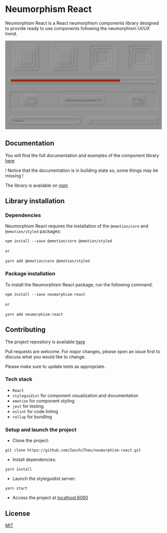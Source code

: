 # Neumorphism React #

Neumorphism React is a React neumorphism components library designed to provide ready to use components following the neumorphism UI/UX trend.

![Presentation picture](readme/readme_picture.png)

## Documentation ##

You will find the full documentation and examples of the component library [here](https://zanchitheo.github.io/neumorphism-react/)

! Notice that the documentation is in building state so, some things may be missing !

The library is available on [npm](https://www.npmjs.com/package/neumorphism-react)

## Library installation ##

### Dependencies ###

Neumorphism React requires the installation of the `@emotion/core` and `@emotion/styled` packages:

```shell
npm install --save @emotion/core @emotion/styled

or

yarn add @emotion/core @emotion/styled
```

### Package installation ###

To install the Neumorphism React package, run the following command:

```shell
npm install --save neumorphism-react

or

yarn add neumorphism-react
```

## Contributing ##

The project repository is available [here](https://github.com/ZanchiTheo/neumorphism-react)

Pull requests are welcome. For major changes, please open an issue first to discuss what you would like to change.

Please make sure to update tests as appropriate.

### Tech stack ###

- `React`
- `styleguidist` for component visualization and documentation
- `emotion` for component styling
- `jest` for testing
- `eslint` for code linting
- `rollup` for bundling 

### Setup and launch the project ###

- Clone the project:
```shell
git clone https://github.com/ZanchiTheo/neumorphism-react.git
```
- Install dependencies:
```shell
yarn install
```
- Launch the styleguidist server:
```shell
yarn start
```
- Access the project at [localhost:6060](http://localhost:6060)

## License ##

[MIT](https://choosealicense.com/licenses/mit/)